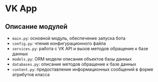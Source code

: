 # VK App

## Описание модулей

- `main.py`: основной модуль, обеспечение запуска бота
- `config.py`: чтения конфигурационного файла
- `services.py`: работа с VK API и вызов методов обращение к базе данных
- `models.py`: ORM модели описания объектов базы данных
- `databases.py`: описание методов обращение к базе данных
- `content.py`: предоставление информационных сообщений в форме атрибутов класса


